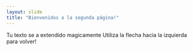 ```yaml
---
layout: slide
title: "Bienvenidos a la segunda página!"
---
```

Tu texto se a extendido magicamente
Utiliza la flecha hacia la izquierda para volver!
